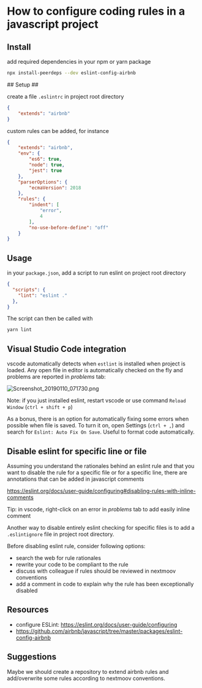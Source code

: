 # How to configure coding rules in a javascript project #

## Install ##

add required dependencies in your npm or yarn package

```bash
npx install-peerdeps --dev eslint-config-airbnb
```

## Setup ##

create a file `.eslintrc` in project root directory

```JSON
{
    "extends": "airbnb"
}
```

custom rules can be added, for instance

```JSON
{
    "extends": "airbnb",
    "env": {
        "es6": true,
        "node": true,
        "jest": true
    },
    "parserOptions": {
        "ecmaVersion": 2018
    },
    "rules": {
        "indent": [
            "error",
            4
        ],
        "no-use-before-define": "off"
    }
}
```

## Usage ##

in your `package.json`, add a script to run eslint on project root directory

```json
{
  "scripts": {
    "lint": "eslint ."
  },
}
```

The script can then be called with 

```bash
yarn lint
```

## Visual Studio Code integration ##

vscode automatically detects when `estlint` is installed when project is loaded. Any open file in editor is automatically checked on the fly and problems are reported in _problems_ tab:

![Screenshot_20190110_071730.png](https://bitbucket.org/repo/oLrBMq6/images/1556361938-Screenshot_20190110_071730.png)

Note: if you just installed eslint, restart vscode or use command `Reload Window` (`ctrl + shift + p`)

As a bonus, there is an option for automatically fixing some errors when possible when file is saved. To turn it on, open Settings (`ctrl + ,`) and search for `Eslint: Auto Fix On Save`. Useful to format code automatically.

## Disable eslint for specific line or file ##

Assuming you understand the rationales behind an eslint rule and that you want to disable the rule for a specific file or for a specific line, there are annotations that can be added in javascript comments

https://eslint.org/docs/user-guide/configuring#disabling-rules-with-inline-comments

Tip: in vscode, right-click on an error in _problems_ tab to add easily inline comment

Another way to disable entirely eslint checking for specific files is to add a `.eslintignore` file in project root directory.

Before disabling eslint rule, consider following options:

- search the web for rule rationales
- rewrite your code to be compliant to the rule
- discuss with colleague if rules should be reviewed in nextmoov conventions
- add a comment in code to explain why the rule has been exceptionally disabled

## Resources ##

- configure ESLint: https://eslint.org/docs/user-guide/configuring
- https://github.com/airbnb/javascript/tree/master/packages/eslint-config-airbnb

## Suggestions ##

Maybe we should create a repository to extend airbnb rules and add/overwrite some rules according to nextmoov conventions.